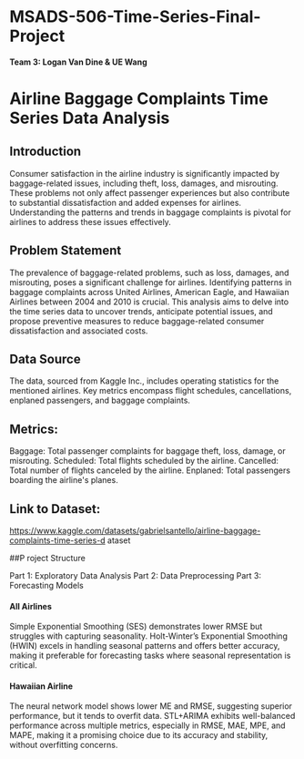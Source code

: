 # MSADS-506-Time-Series-Final-Project

#### Team 3: Logan Van Dine & UE Wang

# Airline Baggage Complaints Time Series Data Analysis

## Introduction

Consumer satisfaction in the airline industry is significantly impacted by baggage-related issues, including theft, loss, damages, and misrouting. These problems not only affect passenger experiences but also contribute to substantial dissatisfaction and added expenses for airlines. Understanding the patterns and trends in baggage complaints is pivotal for airlines to address these issues effectively.

## Problem Statement

The prevalence of baggage-related problems, such as loss, damages, and misrouting, poses a significant challenge for airlines. Identifying patterns in baggage complaints across United Airlines, American Eagle, and Hawaiian Airlines between 2004 and 2010 is crucial. This analysis aims to delve into the time series data to uncover trends, anticipate potential issues, and propose preventive measures to reduce baggage-related consumer dissatisfaction and associated costs.

## Data Source

The data, sourced from Kaggle Inc., includes operating statistics for the mentioned airlines. Key metrics encompass flight schedules, cancellations, enplaned passengers, and baggage complaints.

## Metrics:

Baggage: Total passenger complaints for baggage theft, loss, damage, or misrouting.
Scheduled: Total flights scheduled by the airline.
Cancelled: Total number of flights canceled by the airline.
Enplaned: Total passengers boarding the airline's planes.

## Link to Dataset:
https://www.kaggle.com/datasets/gabrielsantello/airline-baggage-complaints-time-series-d ataset

##P roject Structure

Part 1: Exploratory Data Analysis
Part 2: Data Preprocessing
Part 3: Forecasting Models

#### All Airlines

Simple Exponential Smoothing (SES) demonstrates lower RMSE but struggles with capturing seasonality. Holt-Winter’s Exponential Smoothing (HWIN) excels in handling seasonal patterns and offers better accuracy, making it preferable for forecasting tasks where seasonal representation is critical.

#### Hawaiian Airline

The neural network model shows lower ME and RMSE, suggesting superior performance, but it tends to overfit data. STL+ARIMA exhibits well-balanced performance across multiple metrics, especially in RMSE, MAE, MPE, and MAPE, making it a promising choice due to its accuracy and stability, without overfitting concerns.


